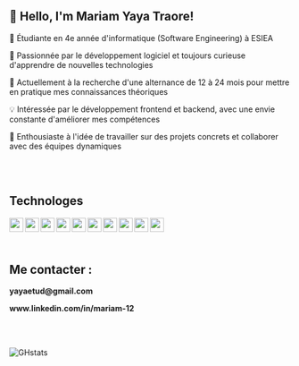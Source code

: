 ## 👋 Hello, I'm Mariam Yaya Traore!

<!--
**Mariamyaya/Mariamyaya** is a ✨ _special_ ✨ repository because its `README.md` (this file) appears on your GitHub profile.
### Me contacter :
[![img_contact](./img/globe-light.svg)](https://www.linkedin.com/in/mariam-12)-->
<p>🔭 Étudiante en 4e année d'informatique (Software Engineering) à ESIEA</p>
<p>🌱 Passionnée par le développement logiciel et toujours curieuse d'apprendre de nouvelles technologies</p>
<p>🎯 Actuellement à la recherche d'une alternance de 12 à 24 mois pour mettre en pratique mes connaissances théoriques</p>
<p>💡 Intéressée par le développement frontend et backend, avec une envie constante d'améliorer mes compétences</p>
<p>🚀 Enthousiaste à l'idée de travailler sur des projets concrets et collaborer avec des équipes dynamiques</p> </br>  </br>  

<h2> Technologes</h2>
<p>
<img align="left" width="25px" src="https://cdn.jsdelivr.net/gh/devicons/devicon@latest/icons/angular/angular-original.svg" />
<img align="left" width="25px" src="https://cdn.jsdelivr.net/gh/devicons/devicon@latest/icons/angularmaterial/angularmaterial-original.svg" />
<img align="left" width="25px" src="https://cdn.jsdelivr.net/gh/devicons/devicon@latest/icons/html5/html5-original.svg" />
<img align="left" width="25px" src="https://cdn.jsdelivr.net/gh/devicons/devicon@latest/icons/css3/css3-original.svg" />
<img align="left" width="25px" src="https://cdn.jsdelivr.net/gh/devicons/devicon@latest/icons/postgresql/postgresql-original.svg" />
<img align="left" width="25px" src="https://cdn.jsdelivr.net/gh/devicons/devicon@latest/icons/mysql/mysql-original.svg" />
<img align="left" width="25px" src="https://cdn.jsdelivr.net/gh/devicons/devicon@latest/icons/python/python-original.svg" />
<img align="left" width="25px" src="https://cdn.jsdelivr.net/gh/devicons/devicon@latest/icons/java/java-original.svg" />    
<img align="left" width="25px" src="https://cdn.jsdelivr.net/gh/devicons/devicon@latest/icons/javascript/javascript-original.svg" />
<img align="left" width="25px"  src="https://cdn.jsdelivr.net/gh/devicons/devicon@latest/icons/php/php-original.svg" />
</p> </br>   </br>  </br>   
          

<h2> Me contacter :</h2>
<p><b> yayaetud@gmail.com</b></p>
<p><b>www.linkedin.com/in/mariam-12</b> </p></br>  </br>  

![GHstats](https://github-readme-stats.vercel.app/api?username=Mariamyaya&how_icons=true)
